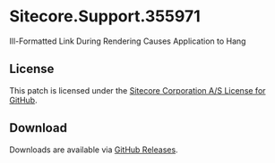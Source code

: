 # Sitecore.Support.355971
Ill-Formatted Link During Rendering Causes Application to Hang

## License  
This patch is licensed under the [Sitecore Corporation A/S License for GitHub](https://github.com/sitecoresupport/Sitecore.Support.355971/blob/master/LICENSE).  

## Download  
Downloads are available via [GitHub Releases](https://github.com/sitecoresupport/Sitecore.Support.355971/releases).  
